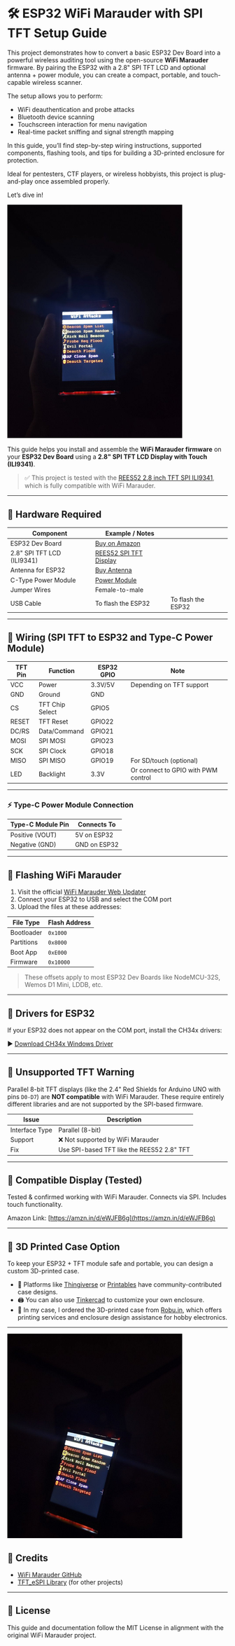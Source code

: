 # 🛠️ ESP32 WiFi Marauder with SPI TFT Setup Guide

This project demonstrates how to convert a basic ESP32 Dev Board into a powerful wireless auditing tool using the open-source **WiFi Marauder** firmware. By pairing the ESP32 with a 2.8" SPI TFT LCD and optional antenna + power module, you can create a compact, portable, and touch-capable wireless scanner.

The setup allows you to perform:

* WiFi deauthentication and probe attacks
* Bluetooth device scanning
* Touchscreen interaction for menu navigation
* Real-time packet sniffing and signal strength mapping

In this guide, you’ll find step-by-step wiring instructions, supported components, flashing tools, and tips for building a 3D-printed enclosure for protection.

Ideal for pentesters, CTF players, or wireless hobbyists, this project is plug-and-play once assembled properly.

Let’s dive in!

<img src="WiFi_Attack_Menu_1.jpg" width="400">

This guide helps you install and assemble the **WiFi Marauder firmware** on your **ESP32 Dev Board** using a **2.8" SPI TFT LCD Display with Touch (ILI9341)**.

> ✅ This project is tested with the [REES52 2.8 inch TFT SPI ILI9341](https://amzn.in/d/eWJFB6g), which is fully compatible with WiFi Marauder.

---

## 🧩 Hardware Required

| Component                  | Example / Notes                                     |                    |
| -------------------------- | --------------------------------------------------- | ------------------ |
| ESP32 Dev Board            | [Buy on Amazon](https://amzn.in/d/fklWb1S)          |                    |
| 2.8" SPI TFT LCD (ILI9341) | [REES52 SPI TFT Display](https://amzn.in/d/eWJFB6g) |                    |
| Antenna for ESP32          | [Buy Antenna](https://amzn.in/d/fNsxlLy)            |                    |
| C-Type Power Module        | [Power Module](https://amzn.in/d/gkDIozV)           |                    |
| Jumper Wires               | Female-to-male                                      |                    |
| USB Cable                  | To flash the ESP32                                  | To flash the ESP32 |

---

## 🔌 Wiring (SPI TFT to ESP32 and Type-C Power Module)

| TFT Pin | Function        | ESP32 GPIO | Note                                |
| ------- | --------------- | ---------- | ----------------------------------- |
| VCC     | Power           | 3.3V/5V    | Depending on TFT support            |
| GND     | Ground          | GND        |                                     |
| CS      | TFT Chip Select | GPIO5      |                                     |
| RESET   | TFT Reset       | GPIO22     |                                     |
| DC/RS   | Data/Command    | GPIO21     |                                     |
| MOSI    | SPI MOSI        | GPIO23     |                                     |
| SCK     | SPI Clock       | GPIO18     |                                     |
| MISO    | SPI MISO        | GPIO19     | For SD/touch (optional)             |
| LED     | Backlight       | 3.3V       | Or connect to GPIO with PWM control |

---

### ⚡ Type-C Power Module Connection

| Type-C Module Pin | Connects To  |
| ----------------- | ------------ |
| Positive (VOUT)   | 5V on ESP32  |
| Negative (GND)    | GND on ESP32 |

---

## 🚀 Flashing WiFi Marauder

1. Visit the official [WiFi Marauder Web Updater](https://github.com/justcallmekoko/ESP32Marauder/wiki/update-firmware#using-spacehuhn-web-updater)
2. Connect your ESP32 to USB and select the COM port
3. Upload the files at these addresses:

| File Type  | Flash Address |
| ---------- | ------------- |
| Bootloader | `0x1000`      |
| Partitions | `0x8000`      |
| Boot App   | `0xE000`      |
| Firmware   | `0x10000`     |

> These offsets apply to most ESP32 Dev Boards like NodeMCU-32S, Wemos D1 Mini, LDDB, etc.

---

## 🔧 Drivers for ESP32

If your ESP32 does not appear on the COM port, install the CH34x drivers:

▶️ [Download CH34x Windows Driver](https://github.com/justcallmekoko/ESP32Marauder/blob/master/Drivers/CH34x_Install_Windows_v3_4.EXE)

---

## 🛑 Unsupported TFT Warning

Parallel 8-bit TFT displays (like the 2.4" Red Shields for Arduino UNO with pins `D0-D7`) are **NOT compatible** with WiFi Marauder. These require entirely different libraries and are not supported by the SPI-based firmware.

| Issue          | Description                                |
| -------------- | ------------------------------------------ |
| Interface Type | Parallel (8-bit)                           |
| Support        | ❌ Not supported by WiFi Marauder           |
| Fix            | Use SPI-based TFT like the REES52 2.8" TFT |

---

## 📸 Compatible Display (Tested)

Tested & confirmed working with WiFi Marauder. Connects via SPI. Includes touch functionality.

Amazon Link: [https://amzn.in/d/eWJFB6g](https://amzn.in/d/eWJFB6g)

---

## 🧱 3D Printed Case Option

To keep your ESP32 + TFT module safe and portable, you can design a custom 3D-printed case.

* 🔧 Platforms like [Thingiverse](https://www.thingiverse.com/) or [Printables](https://www.printables.com/) have community-contributed case designs.
* 🖨️ You can also use [Tinkercad](https://www.tinkercad.com/) to customize your own enclosure.
* 🛒 In my case, I ordered the 3D-printed case from [Robu.in](https://robu.in/), which offers printing services and enclosure design assistance for hobby electronics.

---
<img src="WiFi_Attack_Menu_2.jpg" width="400">

## 🙌 Credits

* [WiFi Marauder GitHub](https://github.com/justcallmekoko/ESP32Marauder)
* [TFT\_eSPI Library](https://github.com/Bodmer/TFT_eSPI) (for other projects)

---

## 🧾 License

This guide and documentation follow the MIT License in alignment with the original WiFi Marauder project.
